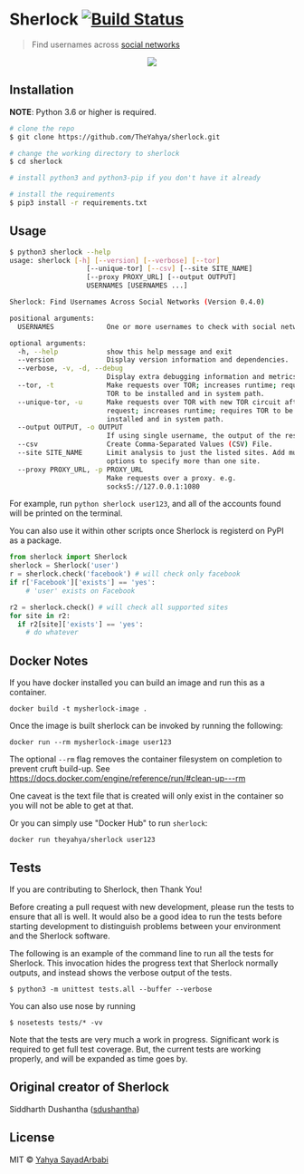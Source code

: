 # Sherlock [![Build Status](https://travis-ci.com/TheYahya/sherlock.svg?branch=master)](https://travis-ci.com/TheYahya/sherlock)
> Find usernames across [social networks](https://github.com/theyahya/sherlock/blob/master/sites.md)

<p align="center">
<a href="https://asciinema.org/a/223115">
<img src="https://asciinema.org/a/223115.svg">
</a>
</p>

## Installation

**NOTE**: Python 3.6 or higher is required.

```bash
# clone the repo
$ git clone https://github.com/TheYahya/sherlock.git

# change the working directory to sherlock
$ cd sherlock

# install python3 and python3-pip if you don't have it already

# install the requirements
$ pip3 install -r requirements.txt
```

## Usage

```bash
$ python3 sherlock --help
usage: sherlock [-h] [--version] [--verbose] [--tor]
                   [--unique-tor] [--csv] [--site SITE_NAME]
                   [--proxy PROXY_URL] [--output OUTPUT]
                   USERNAMES [USERNAMES ...]

Sherlock: Find Usernames Across Social Networks (Version 0.4.0)

positional arguments:
  USERNAMES             One or more usernames to check with social networks.

optional arguments:
  -h, --help            show this help message and exit
  --version             Display version information and dependencies.
  --verbose, -v, -d, --debug
                        Display extra debugging information and metrics.
  --tor, -t             Make requests over TOR; increases runtime; requires
                        TOR to be installed and in system path.
  --unique-tor, -u      Make requests over TOR with new TOR circuit after each
                        request; increases runtime; requires TOR to be
                        installed and in system path.
  --output OUTPUT, -o OUTPUT
                        If using single username, the output of the result
  --csv                 Create Comma-Separated Values (CSV) File.
  --site SITE_NAME      Limit analysis to just the listed sites. Add multiple
                        options to specify more than one site.
  --proxy PROXY_URL, -p PROXY_URL
                        Make requests over a proxy. e.g.
                        socks5://127.0.0.1:1080
```

For example, run ```python sherlock user123```, and all of the accounts
found will be printed on the terminal.

You can also use it within other scripts once Sherlock is registerd on PyPI as a package.

```python
from sherlock import Sherlock
sherlock = Sherlock('user')
r = sherlock.check('facebook') # will check only facebook
if r['Facebook']['exists'] == 'yes':
    # 'user' exists on Facebook

r2 = sherlock.check() # will check all supported sites
for site in r2:
  if r2[site]['exists'] == 'yes':
    # do whatever
```

## Docker Notes
If you have docker installed you can build an image and run this as a container.

```
docker build -t mysherlock-image .
```

Once the image is built sherlock can be invoked by running the following:

```
docker run --rm mysherlock-image user123
```

The optional ```--rm``` flag removes the container filesystem on completion to prevent cruft build-up.  See https://docs.docker.com/engine/reference/run/#clean-up---rm

One caveat is the text file that is created will only exist in the container so you will not be able to get at that.


Or you can simply use "Docker Hub" to run `sherlock`:
```
docker run theyahya/sherlock user123
```

## Tests
If you are contributing to Sherlock, then Thank You!

Before creating a pull request with new development, please run the tests
to ensure that all is well.  It would also be a good idea to run the tests
before starting development to distinguish problems between your
environment and the Sherlock software.

The following is an example of the command line to run all the tests for
Sherlock.  This invocation hides the progress text that Sherlock normally
outputs, and instead shows the verbose output of the tests.

```
$ python3 -m unittest tests.all --buffer --verbose
```

You can also use nose by running

```
$ nosetests tests/* -vv
```

Note that the tests are very much a work in progress.  Significant work is
required to get full test coverage.  But, the current tests are working
properly, and will be expanded as time goes by.

## Original creator of Sherlock
Siddharth Dushantha ([sdushantha](https://github.com/sdushantha))

## License

MIT © [Yahya SayadArbabi](https://theyahya.com)
